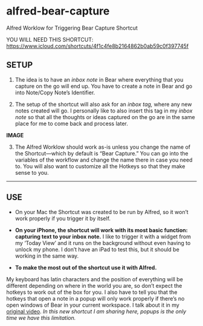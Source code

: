 # alfred-bear-capture
Alfred Worklow for Triggering Bear Capture Shortcut

YOU WILL NEED THIS SHORTCUT:
https://www.icloud.com/shortcuts/4f1c4fe8b2164862b0ab59c0f397745f

## SETUP
1. The idea is to have an *inbox note* in Bear where everything that you capture on the go will end up. You have to create a note in Bear and go into Note/Copy Note’s Identifier.

2. The setup of the shortcut will also ask for an *inbox tag,* where any new notes created will go. I personally like to also insert this tag in my *inbox note* so that all the thoughts or ideas captured on the go are in the same place for me to come back and process later.

**IMAGE**

3. The Alfred Worklow should work as-is unless you change the name of the Shortcut—which by default is “Bear Capture.” You can go into the variables of the workflow and change the name there in case you need to. You will also want to customize all the Hotkeys so that they make sense to you.

- - - -

## USE
* On your Mac the Shortcut was created to be run by Alfred, so it won’t work properly if you trigger it by itself.

* **On your iPhone, the shortcut will work with its most basic function: capturing text to your inbox note.** I like to trigger it with a widget from my ‘Today View’ and it runs on the background without even having to unlock my phone. I don’t have an iPad to test this, but it should be working in the same way.

* **To make the most out of the shortcut use it with Alfred.**

My keyboard has latin characters and the position of everything will be different depending on where in the world you are, so don’t expect the hotkeys to work out of the box for you. I also have to tell you that the hotkeys that open a note in a popup will only work properly if there’s no open windows of Bear in your current workspace. I talk about it in my [original video](https://www.youtube.com/watch?v=pN61eSmzwzU&start=1260). *In this new shortcut I am sharing here, popups is the only time we have this limitation.*
